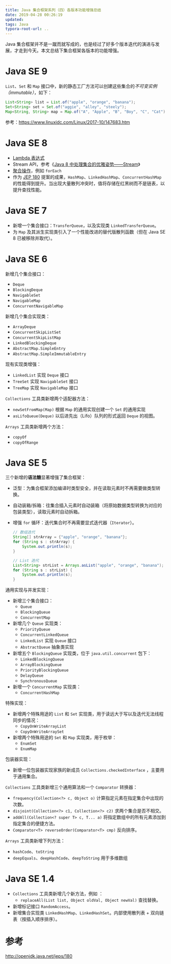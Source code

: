 ```yaml
---
title: Java 集合框架系列（四）各版本功能增强总结
date: 2019-04-28 00:26:19
updated:
tags: Java
typora-root-url: ..
---
```


Java 集合框架并不是一蹴而就写成的，也是经过了好多个版本迭代的演进与发展，才走到今天。本文总结下集合框架各版本的功能增强。

# Java SE 9

`List`、`Set` 和 `Map` 接口中，新的静态工厂方法可以创建这些集合的*不可变实例（immutable）*，如下：

```java
List<String> list = List.of("apple", "orange", "banana");
Set<String> set = Set.of("aggie", "alley", "steely");
Map<String, String> map = Map.of("A", "Apple", "B", "Boy", "C", "Cat");
```

参考：https://www.linuxidc.com/Linux/2017-10/147683.htm

# Java SE 8

* [Lambda 表达式](https://docs.oracle.com/javase/tutorial/java/javaOO/lambdaexpressions.html)
* Stream API，参考《[Java 8 中处理集合的优雅姿势——Stream](https://mp.weixin.qq.com/s/adKZrOe6nFEmuADHijsAtA)》
* [聚合操作](https://docs.oracle.com/javase/tutorial/collections/streams/)，例如 `forEach`
* 作为 [JEP 180](http://openjdk.java.net/jeps/180) 提案的成果，`HashMap`、`LinkedHashMap`、`ConcurrentHashMap` 的性能得到提升。当出现大量散列冲突时，值将存储在红黑树而不是链表，以提升查找性能。

# Java SE 7

- 新增一个集合接口：`TransferQueue`，以及实现类 `LinkedTransferQueue`。
- 为 `Map` 及其派生实现类引入了一个性能改进的替代版散列函数（但在 Java SE 8 已被移除并取代）。

# Java SE 6

新增几个集合接口：

* `Deque`
* `BlockingDeque`
* `NavigableSet`
* `NavigableMap`
* `ConcurrentNavigableMap`

新增几个集合实现类：

* `ArrayDeque`
* `ConcurrentSkipListSet`
* `ConcurrentSkipListMap`
* `LinkedBlockingDeque`
* `AbstractMap.SimpleEntry`
* `AbstractMap.SimpleImmutableEntry`

现有实现类增强：

* `LinkedList` 实现 `Deque` 接口
* `TreeSet` 实现 `NavigableSet` 接口
* `TreeMap` 实现 `NavigableMap` 接口

`Collections` 工具类新增两个适配器方法：

* `newSetFromMap(Map)` 根据 `Map` 的通用实现创建一个 `Set` 的通用实现
* `asLifoQueue(Deque)` 以后进先出（Lifo）队列的形式返回 `Deque` 的视图。

`Arrays` 工具类新增两个方法：

* `copyOf`
* `copyOfRange`

# Java SE 5

三个新增的**语法糖**显著增强了集合框架：

* 泛型：为集合框架添加编译时类型安全，并在读取元素时不再需要做类型转换。
* 自动装箱/拆箱：往集合插入元素时自动装箱（将原始数据类型转换为对应的包装类型），读取元素时自动拆箱。
* 增强 `for` 循环：迭代集合时不再需要显式迭代器（`Iterator`）。

  ```java
  // 数组迭代
  String[] strArray = {"apple", "orange", "banana"};
  for (String s : strArray) {
      System.out.println(s);
  }
  
  // List 迭代
  List<String> strList = Arrays.asList("apple", "orange", "banana");
  for (String s : strList) {
      System.out.println(s);
  }
  ```

通用实现与并发实现：

* 新增三个集合接口：
  * `Queue`
  * `BlockingQueue`
  * `ConcurrentMap`
* 新增几个 `Queue` 实现类：
  * `PriorityQueue`
  * `ConcurrentLinkedQueue`
  * `LinkedList` 实现 `Queue` 接口
  * `AbstractQueue` 抽象类实现
* 新增五个 `BlockingQueue` 实现类，位于 `java.util.concurrent` 包下：
  * `LinkedBlockingQueue`
  * `ArrayBlockingQueue`
  * `PriorityBlockingQueue`
  * `DelayQueue`
  * `SynchronousQueue`
* 新增一个 `ConcurrentMap` 实现类：
  * `ConcurrentHashMap`

特殊实现：

* 新增两个特殊用途的 `List` 和 `Set` 实现类，用于读远大于写以及迭代无法线程同步的情况：
  * `CopyOnWriteArrayList`
  * `CopyOnWriteArraySet`
* 新增两个特殊用途的 `Set` 和 `Map` 实现类，用于枚举：
  * `EnumSet`
  * `EnumMap`

包装器实现：

* 新增一位包装器实现家族的新成员 `Collections.checkedInterface` ，主要用于通用集合。

`Collections` 工具类新增三个通用算法和一个 `Comparator` 转换器：

* `frequency(Collection<?> c, Object o)` 计算指定元素在指定集合中出现的次数。
* `disjoint(Collection<?> c1, Collection<?> c2)` 求两个集合是否不相交。
* `addAll(Collection<? super T> c, T... a)` 将指定数组中的所有元素添加到指定集合的便捷方法。
* `Comparator<T> reverseOrder(Comparator<T> cmp)` 反向排序。

`Arrays` 工具类新增下列方法：

* `hashCode`、`toString`
* `deepEquals`、`deepHashCode`、`deepToString` 用于多维数组

# Java SE 1.4

* `Collections` 工具类新增几个新方法，例如 ：
  * `replaceAll(List list, Object oldVal, Object newVal)` 查找替换。
* 新增标记接口 `RandomAccess`。
* 新增集合实现类 `LinkedHashMap`、`LinkedHashSet`。内部使用散列表 + 双向链表（按插入顺序排序）。

# 参考

http://openjdk.java.net/jeps/180